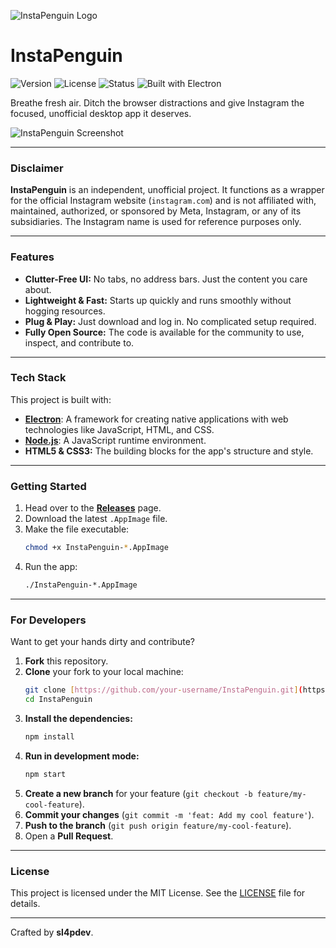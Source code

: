 ![InstaPenguin Logo](https://i.imgur.com/Th46CJq.png)

# InstaPenguin

![Version](https://img.shields.io/badge/version-1.0.0-blue)
![License](https://img.shields.io/badge/license-MIT-green)
![Status](https://img.shields.io/badge/status-active-brightgreen)
![Built with Electron](https://img.shields.io/badge/built%20with-Electron-blueviolet)

Breathe fresh air. Ditch the browser distractions and give Instagram the focused, unofficial desktop app it deserves.

![InstaPenguin Screenshot](https://i.imgur.com/Wx3UXmB.png)

---

### Disclaimer

**InstaPenguin** is an independent, unofficial project. It functions as a wrapper for the official Instagram website (`instagram.com`) and is not affiliated with, maintained, authorized, or sponsored by Meta, Instagram, or any of its subsidiaries. The Instagram name is used for reference purposes only.

---

### Features

* **Clutter-Free UI:** No tabs, no address bars. Just the content you care about.
* **Lightweight & Fast:** Starts up quickly and runs smoothly without hogging resources.
* **Plug & Play:** Just download and log in. No complicated setup required.
* **Fully Open Source:** The code is available for the community to use, inspect, and contribute to.

---

### Tech Stack

This project is built with:

* [**Electron**](https://www.electronjs.org/): A framework for creating native applications with web technologies like JavaScript, HTML, and CSS.
* [**Node.js**](https://nodejs.org/): A JavaScript runtime environment.
* **HTML5 & CSS3:** The building blocks for the app's structure and style.

---

### Getting Started

1.  Head over to the [**Releases**](https://github.com/sl4pdev/InstaPenguin/releases) page.
2.  Download the latest `.AppImage` file.
3.  Make the file executable:
    ```bash
    chmod +x InstaPenguin-*.AppImage
    ```
4.  Run the app:
    ```bash
    ./InstaPenguin-*.AppImage
    ```

---

### For Developers

Want to get your hands dirty and contribute?

1.  **Fork** this repository.
2.  **Clone** your fork to your local machine:
    ```bash
    git clone [https://github.com/your-username/InstaPenguin.git](https://github.com/your-username/InstaPenguin.git)
    cd InstaPenguin
    ```
3.  **Install the dependencies:**
    ```bash
    npm install
    ```
4.  **Run in development mode:**
    ```bash
    npm start
    ```
5.  **Create a new branch** for your feature (`git checkout -b feature/my-cool-feature`).
6.  **Commit your changes** (`git commit -m 'feat: Add my cool feature'`).
7.  **Push to the branch** (`git push origin feature/my-cool-feature`).
8.  Open a **Pull Request**.

---

### License

This project is licensed under the MIT License. See the [LICENSE](LICENSE) file for details.

---

Crafted by **sl4pdev**.
